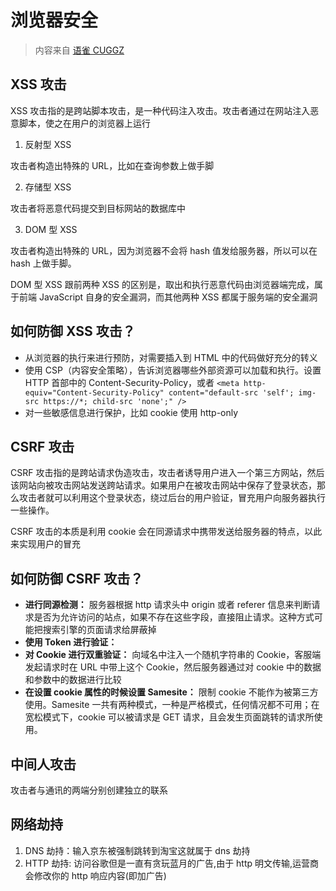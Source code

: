 # 浏览器安全

> 内容来自 [语雀 CUGGZ](https://www.yuque.com/cuggz/interview/browser)

## XSS 攻击

XSS 攻击指的是跨站脚本攻击，是一种代码注入攻击。攻击者通过在网站注入恶意脚本，使之在用户的浏览器上运行

1. 反射型 XSS

攻击者构造出特殊的 URL，比如在查询参数上做手脚

2. 存储型 XSS

攻击者将恶意代码提交到⽬标⽹站的数据库中

3. DOM 型 XSS

攻击者构造出特殊的 URL，因为浏览器不会将 hash 值发给服务器，所以可以在 hash 上做手脚。

DOM 型 XSS 跟前两种 XSS 的区别是，取出和执⾏恶意代码由浏览器端完成，属于前端 JavaScript ⾃身的安全漏洞，⽽其他两种 XSS 都属于服务端的安全漏洞

## 如何防御 XSS 攻击？

- 从浏览器的执行来进行预防，对需要插入到 HTML 中的代码做好充分的转义
- 使用 CSP（内容安全策略），告诉浏览器哪些外部资源可以加载和执行。设置 HTTP 首部中的 Content-Security-Policy，或者 `<meta http-equiv="Content-Security-Policy" content="default-src 'self'; img-src https://*; child-src 'none';" />`
- 对一些敏感信息进行保护，比如 cookie 使用 http-only

## CSRF 攻击

CSRF 攻击指的是跨站请求伪造攻击，攻击者诱导用户进入一个第三方网站，然后该网站向被攻击网站发送跨站请求。如果用户在被攻击网站中保存了登录状态，那么攻击者就可以利用这个登录状态，绕过后台的用户验证，冒充用户向服务器执行一些操作。

CSRF 攻击的本质是利用 cookie 会在同源请求中携带发送给服务器的特点，以此来实现用户的冒充

## 如何防御 CSRF 攻击？

- **进行同源检测：** 服务器根据 http 请求头中 origin 或者 referer 信息来判断请求是否为允许访问的站点，如果不存在这些字段，直接阻止请求。这种方式可能把搜索引擎的页面请求给屏蔽掉
- **使用 Token 进行验证：**
- **对 Cookie 进行双重验证：** 向域名中注入一个随机字符串的 Cookie，客服端发起请求时在 URL 中带上这个 Cookie，然后服务器通过对 cookie 中的数据和参数中的数据进行比较
- **在设置 cookie 属性的时候设置 Samesite：** 限制 cookie 不能作为被第三方使用。Samesite 一共有两种模式，一种是严格模式，任何情况都不可用；在宽松模式下，cookie 可以被请求是 GET 请求，且会发生页面跳转的请求所使用。

## 中间人攻击

攻击者与通讯的两端分别创建独⽴的联系

## 网络劫持

1. DNS 劫持：输⼊京东被强制跳转到淘宝这就属于 dns 劫持
2. HTTP 劫持: 访问⾕歌但是⼀直有贪玩蓝⽉的⼴告,由于 http 明⽂传输,运营商会修改你的 http 响应内容(即加⼴告)

